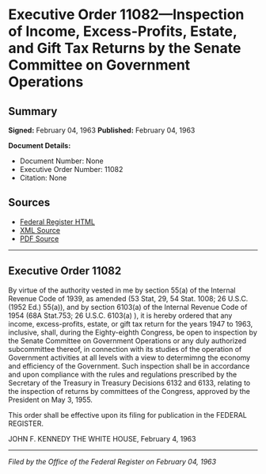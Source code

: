 # Executive Order 11082—Inspection of Income, Excess-Profits, Estate, and Gift Tax Returns by the Senate Committee on Government Operations

## Summary

**Signed:** February 04, 1963
**Published:** February 04, 1963

**Document Details:**
- Document Number: None
- Executive Order Number: 11082
- Citation: None

## Sources
- [Federal Register HTML](https://www.presidency.ucsb.edu/documents/executive-order-11082-inspection-income-excess-profits-estate-and-gift-tax-returns-the)
- [XML Source](None)
- [PDF Source](None)

---

## Executive Order 11082

By virtue of the authority vested in me by section 55(a) of the Internal Revenue Code of 1939, as amended (53 Stat, 29, 54 Stat. 1008; 26 U.S.C. (1952 Ed.) 55(a)), and by section 6103(a) of the Internal Revenue Code of 1954 (68A Stat.753; 26 U.S.C. 6103(a) ), it is hereby ordered that any income, excess-profits, estate, or gift tax return for the years 1947 to 1963, inclusive, shall, during the Eighty-eighth Congress, be open to inspection by the Senate Committee on Government Operations or any duly authorized subcommittee thereof, in connection with its studies of the operation of Government activities at all levels with a view to determimng the economy and efficiency of the Government. Such inspection shall be in accordance and upon compliance with the rules and regulations prescribed by the Secretary of the Treasury in Treasury Decisions 6132 and 6133, relating to the inspection of returns by committees of the Congress, approved by the President on May 3, 1955.

This order shall be effective upon its filing for publication in the FEDERAL REGISTER.

JOHN F. KENNEDY
THE WHITE HOUSE,
February 4, 1963

---

*Filed by the Office of the Federal Register on February 04, 1963*
